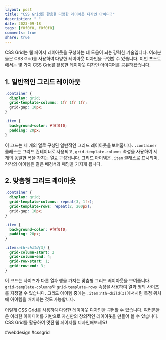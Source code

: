 ```yaml
---
layout: post
title: "CSS Grid를 활용한 다양한 레이아웃 디자인 아이디어"
description: " "
date: 2023-09-18
tags: [f0f0f0, f0f0f0]
comments: true
share: true
---
```


CSS Grid는 웹 페이지 레이아웃을 구성하는 데 도움이 되는 강력한 기술입니다. 여러분들은 CSS Grid를 사용하여 다양한 레이아웃 디자인을 구현할 수 있습니다. 이번 포스트에서는 몇 가지 CSS Grid를 활용한 레이아웃 디자인 아이디어를 공유하겠습니다.

## 1. 일반적인 그리드 레이아웃
```css
.container {
  display: grid;
  grid-template-columns: 1fr 1fr 1fr;
  grid-gap: 10px;
}

.item {
  background-color: #f0f0f0;
  padding: 20px;
}
```
이 코드는 세 개의 열로 구성된 일반적인 그리드 레이아웃을 보여줍니다. `.container` 클래스는 그리드 컨테이너로 사용되고, `grid-template-columns` 속성을 사용하여 세 개의 동일한 폭을 가지는 열로 구성됩니다. 그리드 아이템은 `.item` 클래스로 표시되며, 각각의 아이템은 같은 배경색과 패딩을 가지게 됩니다.

## 2. 맞춤형 그리드 레이아웃
```css
.container {
  display: grid;
  grid-template-columns: repeat(3, 1fr);
  grid-template-rows: repeat(2, 200px);
  grid-gap: 10px;
}

.item {
  background-color: #f0f0f0;
  padding: 20px;
}

.item:nth-child(3) {
  grid-column-start: 2;
  grid-column-end: 4;
  grid-row-start: 1;
  grid-row-end: 3;
}
```
이 코드는 사이즈가 다른 열과 행을 가지는 맞춤형 그리드 레이아웃을 보여줍니다. `grid-template-columns`와 `grid-template-rows` 속성을 사용하여 열과 행의 사이즈를 지정할 수 있습니다. 그리드 아이템 중에는 `.item:nth-child(3)`에서처럼 특정 위치에 아이템을 배치하는 것도 가능합니다.

이렇게 CSS Grid를 사용하여 다양한 레이아웃 디자인을 구현할 수 있습니다. 여러분들은 이러한 아이디어를 기반으로 자신만의 창의적인 레이아웃을 만들어 볼 수 있습니다. CSS Grid를 활용하여 멋진 웹 페이지를 디자인해보세요!

#webdesign #cssgrid